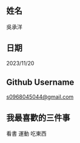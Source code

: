 姓名
----
吳承洋

日期
----
2023/11/20

Github Username
---------------
s0968045044@gmail.com

我最喜歡的三件事
---------------
看書 運動 吃東西
